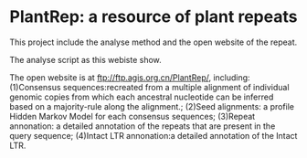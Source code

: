 # PlantRep: a resource of plant repeats

This project include the analyse method and the open website of the repeat.

The analyse script as this webiste show.


The open website is at ftp://ftp.agis.org.cn/PlantRep/, including:
(1)Consensus sequences:recreated from a multiple alignment of individual genomic copies from which each ancestral nucleotide can be inferred based on a majority-rule along the alignment.;
(2)Seed alignments: a profile Hidden Markov Model for each consensus sequences;
(3)Repeat annonation: a detailed annotation of the repeats that are present in the query sequence;
(4)Intact LTR annonation:a detailed annotation of the Intact LTR.





